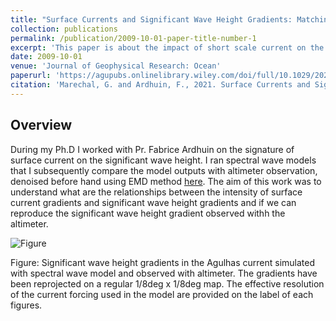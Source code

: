 ```yaml
---
title: "Surface Currents and Significant Wave Height Gradients: Matching Numerical Models and High‐Resolution Altimeter Wave Heights in the Agulhas Current Region"
collection: publications
permalink: /publication/2009-10-01-paper-title-number-1
excerpt: 'This paper is about the impact of short scale current on the intensity of Significant Wave Height Gradients'
date: 2009-10-01
venue: 'Journal of Geophysical Research: Ocean'
paperurl: 'https://agupubs.onlinelibrary.wiley.com/doi/full/10.1029/2020JC016564'
citation: 'Marechal, G. and Ardhuin, F., 2021. Surface Currents and Significant Wave Height Gradients: Matching Numerical Models and High‐Resolution Altimeter Wave Heights in the Agulhas Current Region. Journal of Geophysical Research: Oceans, 126(2), p.e2020JC016564.'
---
```

## Overview

During my Ph.D I worked with Pr. Fabrice Ardhuin on the signature of surface current on the significant wave height. I ran spectral wave models that I subsequently compare the model outputs with altimeter observation, denoised before hand using EMD method [here](https://essd.copernicus.org/articles/12/1929/2020/). The aim of this work was to understand what are the relationships between the intensity of surface current gradients and significant wave height gradients and if we can reproduce the significant wave height gradient observed withh the altimeter.
 
![Figure](https://lcolosi.github.io/files/paper_JGR_Ocean2021.png "Figure: Significant wave height gradients in the Agulhas current simulated with spectral wave model and observed with altimeter. The gradients have been reprojected on a regular 1/8deg x 1/8deg map. The effective resolution of the current forcing used in the model are provided on the label of each figures.")

Figure: Significant wave height gradients in the Agulhas current simulated with spectral wave model and observed with altimeter. The gradients have been reprojected on a regular 1/8deg x 1/8deg map. The effective resolution of the current forcing used in the model are provided on the label of each figures.
